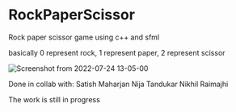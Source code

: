 # RockPaperScissor
Rock paper scissor game using c++ and sfml

basically 0 represent rock,
          1 represent paper,
          2 represent scissor



![Screenshot from 2022-07-24 13-05-00](https://user-images.githubusercontent.com/87872185/180636787-60fd35f5-d359-4db6-b538-9de94176d9f8.png)

Done in collab with:
Satish Maharjan 
Nija Tandukar
Nikhil Raimajhi

The work is still in progress

